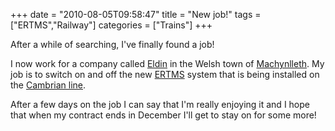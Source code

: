 +++
date = "2010-08-05T09:58:47"
title = "New job!"
tags = ["ERTMS","Railway"]
categories = ["Trains"]
+++

After a while of searching, I've finally found a job!

I now work for a company called [Eldin][1] in the Welsh town of [Machynlleth][2].
My job is to switch on and off the new [ERTMS][3] system that is being installed on the [Cambrian line][4].

After a few days on the job I can say that I'm really enjoying it and I hope that when my contract ends in December I'll get to stay on for some more!

  [1]: http://eldin.co.uk/
  [2]: http://en.wikipedia.org/wiki/Machynlleth
  [3]: http://www.ertms.com/
  [4]: http://www.thecambrianline.co.uk/
